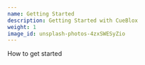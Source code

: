 ```yaml
---
name: Getting Started
description: Getting Started with CueBlox
weight: 1
image_id: unsplash-photos-4zxSWESyZio
---
```


How to get started
